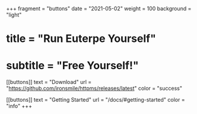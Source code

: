 +++
fragment = "buttons"
date = "2021-05-02"
weight = 100
background = "light"

# title = "Run Euterpe Yourself"
# subtitle = "Free Yourself!"

[[buttons]]
  text = "Download"
  url = "https://github.com/ironsmile/httpms/releases/latest"
  color = "success"

[[buttons]]
  text = "Getting Started"
  url = "/docs/#getting-started"
  color = "info"
+++
